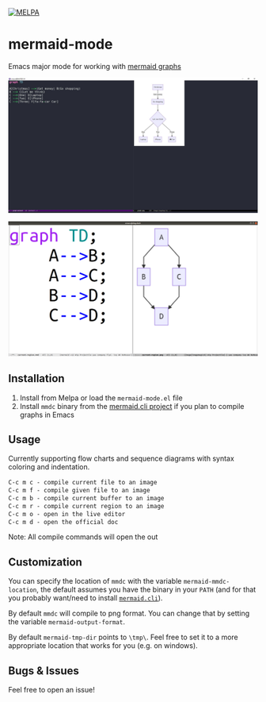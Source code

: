 [![MELPA](https://melpa.org/packages/mermaid-mode-badge.svg)](https://melpa.org/#/mermaid-mode)

# mermaid-mode

Emacs major mode for working with [mermaid graphs](https://mermaidjs.github.io/)

![Screenshot](./assets/screenshot.jpg "Screenshot")

[![Thumbnail](./assets/thumbnail.png)](./assets/screencast.mp4 "Screencast")

## Installation

1. Install from Melpa or load the `mermaid-mode.el` file
1. Install `mmdc` binary from the [mermaid.cli project](https://github.com/mermaidjs/mermaid.cli) if you plan to compile graphs in Emacs

## Usage

Currently supporting flow charts and sequence diagrams with syntax coloring and indentation.

```text
C-c m c - compile current file to an image
C-c m f - compile given file to an image
C-c m b - compile current buffer to an image
C-c m r - compile current region to an image
C-c m o - open in the live editor
C-c m d - open the official doc
```

Note: All compile commands will open the out 

## Customization

You can specify the location of `mmdc` with the variable `mermaid-mmdc-location`, the default assumes you have the binary in your `PATH` (and for that you probably want/need to install [`mermaid.cli`](https://github.com/mermaidjs/mermaid.cli)).

By default `mmdc` will compile to png format. You can change that by setting the variable `mermaid-output-format`.

By default `mermaid-tmp-dir` points to `\tmp\`. Feel free to set it to a more appropriate location that works for you (e.g. on windows).

## Bugs & Issues

Feel free to open an issue!
